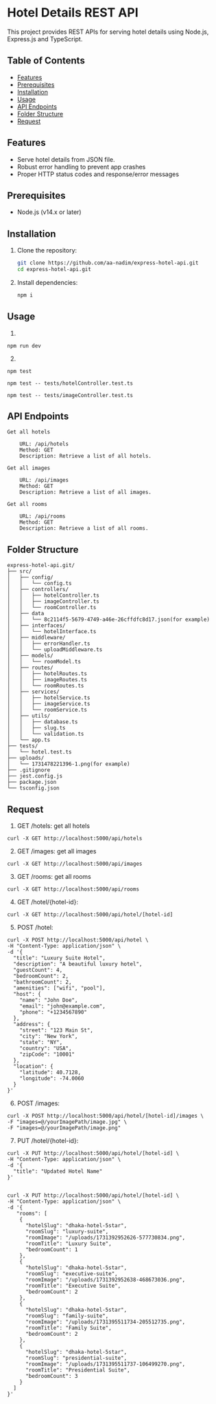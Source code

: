 # Hotel Details REST API

This project provides REST APIs for serving hotel details using Node.js, Express.js and TypeScript.

## Table of Contents

- [Features](#features)
- [Prerequisites](#prerequisites)
- [Installation](#installation)
- [Usage](#usage)
- [API Endpoints](#api-endpoints)
- [Folder Structure](#folder_structure)
- [Request](#request)

## Features

- Serve hotel details from JSON file.
- Robust error handling to prevent app crashes
- Proper HTTP status codes and response/error messages

## Prerequisites

- Node.js (v14.x or later)

## Installation

1. Clone the repository:
    ```bash
    git clone https://github.com/aa-nadim/express-hotel-api.git
    cd express-hotel-api.git
    ```

2. Install dependencies:
    ```bash
    npm i
    ```
## Usage 

1.
```
npm run dev 
```
2. 
```
npm test

npm test -- tests/hotelController.test.ts

npm test -- tests/imageController.test.ts

```

## API Endpoints
```
Get all hotels

    URL: /api/hotels
    Method: GET
    Description: Retrieve a list of all hotels.

Get all images

    URL: /api/images
    Method: GET
    Description: Retrieve a list of all images.

Get all rooms

    URL: /api/rooms
    Method: GET
    Description: Retrieve a list of all rooms.
```

## Folder Structure
```
express-hotel-api.git/
├── src/
│   ├── config/
│   │   └── config.ts
│   ├── controllers/
│   │   ├── hotelController.ts
│   │   ├── imageController.ts
│   │   └── roomController.ts
│   ├── data
│   │   └── 8c2114f5-5679-4749-a46e-26cffdfc8d17.json(for example)
│   ├── interfaces/
│   │   └── hotelInterface.ts
│   ├── middleware/
│   │   ├── errorHandler.ts
│   │   └── uploadMiddleware.ts
│   ├── models/
│   │   └── roomModel.ts
│   ├── routes/
│   │   ├── hotelRoutes.ts
│   │   ├── imageRoutes.ts
│   │   └── roomRoutes.ts
│   ├── services/
│   │   ├── hotelService.ts
│   │   ├── imageService.ts
│   │   └── roomService.ts
│   ├── utils/
│   │   ├── database.ts
│   │   ├── slug.ts
│   │   └── validation.ts
│   └── app.ts
├── tests/
│   └── hotel.test.ts
├── uploads/
│   └── 1731478221396-1.png(for example)
├── .gitignore
├── jest.config.js
├── package.json
└── tsconfig.json
```

## Request

1. GET /hotels: get all hotels
```
curl -X GET http://localhost:5000/api/hotels
```

2. GET /images: get all images
```
curl -X GET http://localhost:5000/api/images
```

3. GET /rooms: get all rooms
```
curl -X GET http://localhost:5000/api/rooms
```

4. GET /hotel/{hotel-id}:
```
curl -X GET http://localhost:5000/api/hotel/[hotel-id]
```

5. POST /hotel:
```
curl -X POST http://localhost:5000/api/hotel \
-H "Content-Type: application/json" \
-d '{
  "title": "Luxury Suite Hotel",
  "description": "A beautiful luxury hotel",
  "guestCount": 4,
  "bedroomCount": 2,
  "bathroomCount": 2,
  "amenities": ["wifi", "pool"],
  "host": {
    "name": "John Doe",
    "email": "john@example.com",
    "phone": "+1234567890"
  },
  "address": {
    "street": "123 Main St",
    "city": "New York",
    "state": "NY",
    "country": "USA",
    "zipCode": "10001"
  },
  "location": {
    "latitude": 40.7128,
    "longitude": -74.0060
  }
}'

```

6. POST /images:
```
curl -X POST http://localhost:5000/api/hotel/[hotel-id]/images \
-F "images=@/yourImagePath/image.jpg" \
-F "images=@/yourImagePath/image.png"
```


7. PUT /hotel/{hotel-id}:
```
curl -X PUT http://localhost:5000/api/hotel/[hotel-id] \
-H "Content-Type: application/json" \
-d '{
  "title": "Updated Hotel Name"
}'


curl -X PUT http://localhost:5000/api/hotel/[hotel-id] \
-H "Content-Type: application/json" \
-d '{
   "rooms": [
    {
      "hotelSlug": "dhaka-hotel-5star",
      "roomSlug": "luxury-suite",
      "roomImage": "/uploads/1731392952626-577730834.png",
      "roomTitle": "Luxury Suite",
      "bedroomCount": 1
    },
    {
      "hotelSlug": "dhaka-hotel-5star",
      "roomSlug": "executive-suite",
      "roomImage": "/uploads/1731392952638-468673036.png",
      "roomTitle": "Executive Suite",
      "bedroomCount": 2
    },
    {
      "hotelSlug": "dhaka-hotel-5star",
      "roomSlug": "family-suite",
      "roomImage": "/uploads/1731395511734-205512735.png",
      "roomTitle": "Family Suite",
      "bedroomCount": 2
    },
    {
      "hotelSlug": "dhaka-hotel-5star",
      "roomSlug": "presidential-suite",
      "roomImage": "/uploads/1731395511737-106499270.png",
      "roomTitle": "Presidential Suite",
      "bedroomCount": 3
    }
  ]
}'

```



